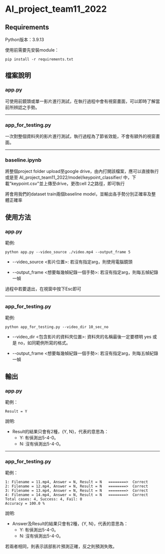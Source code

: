 # AI_project_team11_2022

## Requirements

Python版本：3.9.13

使用前需要先安裝module：
```
pip install -r requirements.txt
```

## 檔案說明
### app.py

可使用前鏡頭或單一影片進行測試，在執行過程中會有視窗畫面，可以即時了解當前所辨認之手勢。

---
### app_for_testing.py
一次對整個資料夾的影片進行測試，執行過程為了節省效能，不會有額外的視窗畫面。

---
### baseline.ipynb
將整個project folder upload至google drive，由內打開該檔案，應可以直接執行
或是至 AI_project_team11_2022/model/keypoint_classifier/ 中，下載"keypoint.csv"並上傳至drive，更改cell 2之路徑，即可執行

將會用我們的dataset train兩個baseline model，並輸出各手勢分別正確率及整體正確率


## 使用方法
### app.py
範例:

```
python app.py --video_source ./video.mp4 --output_frame 5
```

* --video_source <影片位置>: 若沒有指定arg，則使用電腦鏡頭

* --output_frame <想要每幾幀紀錄一個手勢>: 若沒有指定arg，則每五幀紀錄一幀

過程中若要退出，在視窗中按下Esc即可

---

### app_for_testing.py
範例:

```
python app_for_testing.py --video_dir 10_sec_no
```

* --video_dir <包含影片的資料夾位置>: 資料夾的名稱最後一定要標明 yes 或是 no，如同範例所寫的格式。

* --output_frame <想要每幾幀紀錄一個手勢>: 若沒有指定arg，則每五幀紀錄一幀

## 輸出
### app.py
範例：
```
Result = Y
```
說明:
* Result的結果只會有2種，{Y, N}，代表的意思為：
    - Y: 有偵測出5-4-0。
    - N: 沒有偵測出5-4-0。

---

### app_for_testing.py
範例：
```
1: Filename = 11.mp4, Answer = N, Result = N   ========>  Correct
2: Filename = 12.mp4, Answer = N, Result = N   ========>  Correct
3: Filename = 13.mp4, Answer = N, Result = N   ========>  Correct
4: Filename = 14.mp4, Answer = N, Result = N   ========>  Correct
Total cases: 4, Success: 4, Fail: 0
Accuracy = 100.0 %
```
說明:
* Answer及Result的結果只會有2種，{Y, N}，代表的意思為：
    - Y: 有偵測出5-4-0。
    - N: 沒有偵測出5-4-0。

若兩者相同，則表示該部影片預測正確，反之則預測失敗。
